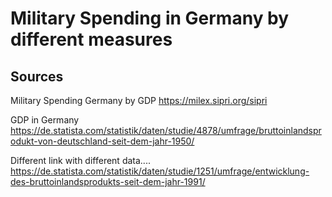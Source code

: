 # Military Spending in Germany by different measures



## Sources
Military Spending Germany by GDP
https://milex.sipri.org/sipri

GDP in Germany
https://de.statista.com/statistik/daten/studie/4878/umfrage/bruttoinlandsprodukt-von-deutschland-seit-dem-jahr-1950/

Different link with different data....
https://de.statista.com/statistik/daten/studie/1251/umfrage/entwicklung-des-bruttoinlandsprodukts-seit-dem-jahr-1991/